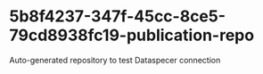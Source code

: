 # 5b8f4237-347f-45cc-8ce5-79cd8938fc19-publication-repo
Auto-generated repository to test Dataspecer connection
